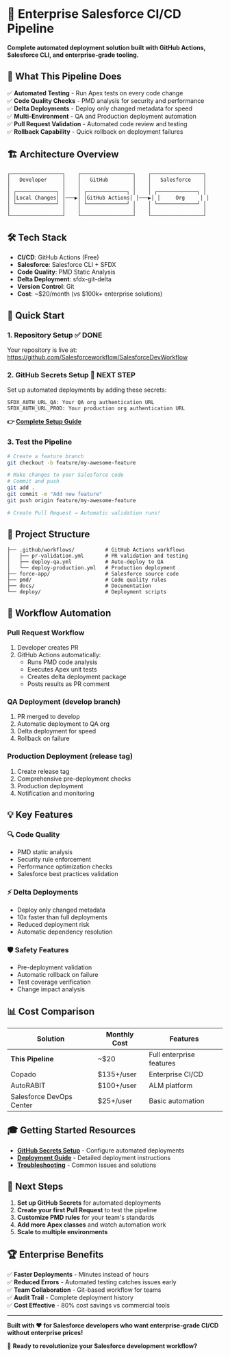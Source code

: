 # 🚀 Enterprise Salesforce CI/CD Pipeline

**Complete automated deployment solution built with GitHub Actions, Salesforce CLI, and enterprise-grade tooling.**

## 🎯 **What This Pipeline Does**

✅ **Automated Testing** - Run Apex tests on every code change  
✅ **Code Quality Checks** - PMD analysis for security and performance  
✅ **Delta Deployments** - Deploy only changed metadata for speed  
✅ **Multi-Environment** - QA and Production deployment automation  
✅ **Pull Request Validation** - Automated code review and testing  
✅ **Rollback Capability** - Quick rollback on deployment failures  

## 🏗️ **Architecture Overview**

```
┌─────────────────┐    ┌─────────────────┐    ┌─────────────────┐
│   Developer     │    │   GitHub        │    │   Salesforce    │
│                 │    │                 │    │                 │
│ ┌─────────────┐ │    │ ┌─────────────┐ │    │ ┌─────────────┐ │
│ │Local Changes│ │───▶│ │GitHub Actions│ │───▶│ │     Org     │ │
│ └─────────────┘ │    │ └─────────────┘ │    │ └─────────────┘ │
│                 │    │                 │    │                 │
└─────────────────┘    └─────────────────┘    └─────────────────┘
```

## 🛠️ **Tech Stack**

- **CI/CD**: GitHub Actions (Free)
- **Salesforce**: Salesforce CLI + SFDX
- **Code Quality**: PMD Static Analysis
- **Delta Deployment**: sfdx-git-delta
- **Version Control**: Git
- **Cost**: ~$20/month (vs $100k+ enterprise solutions)

## 🚀 **Quick Start**

### 1. **Repository Setup** ✅ DONE
Your repository is live at: https://github.com/Salesforceworkflow/SalesforceDevWorkflow

### 2. **GitHub Secrets Setup** 🔧 NEXT STEP
Set up automated deployments by adding these secrets:

```
SFDX_AUTH_URL_QA: Your QA org authentication URL
SFDX_AUTH_URL_PROD: Your production org authentication URL
```

**👉 [Complete Setup Guide](./GITHUB_SECRETS_SETUP.md)**

### 3. **Test the Pipeline**
```bash
# Create a feature branch
git checkout -b feature/my-awesome-feature

# Make changes to your Salesforce code
# Commit and push
git add .
git commit -m "Add new feature"
git push origin feature/my-awesome-feature

# Create Pull Request → Automatic validation runs!
```

## 📁 **Project Structure**

```
├── .github/workflows/          # GitHub Actions workflows
│   ├── pr-validation.yml       # PR validation and testing
│   ├── deploy-qa.yml           # Auto-deploy to QA
│   └── deploy-production.yml   # Production deployment
├── force-app/                  # Salesforce source code
├── pmd/                        # Code quality rules
├── docs/                       # Documentation
└── deploy/                     # Deployment scripts
```

## 🔄 **Workflow Automation**

### **Pull Request Workflow**
1. Developer creates PR
2. GitHub Actions automatically:
   - Runs PMD code analysis
   - Executes Apex unit tests
   - Creates delta deployment package
   - Posts results as PR comment

### **QA Deployment (develop branch)**
1. PR merged to develop
2. Automatic deployment to QA org
3. Delta deployment for speed
4. Rollback on failure

### **Production Deployment (release tag)**
1. Create release tag
2. Comprehensive pre-deployment checks
3. Production deployment
4. Notification and monitoring

## 💡 **Key Features**

### 🔍 **Code Quality**
- PMD static analysis
- Security rule enforcement
- Performance optimization checks
- Salesforce best practices validation

### ⚡ **Delta Deployments**
- Deploy only changed metadata
- 10x faster than full deployments
- Reduced deployment risk
- Automatic dependency resolution

### 🛡️ **Safety Features**
- Pre-deployment validation
- Automatic rollback on failure
- Test coverage verification
- Change impact analysis

## 📊 **Cost Comparison**

| Solution | Monthly Cost | Features |
|----------|-------------|----------|
| **This Pipeline** | ~$20 | Full enterprise features |
| Copado | $135+/user | Enterprise CI/CD |
| AutoRABIT | $100+/user | ALM platform |
| Salesforce DevOps Center | $25+/user | Basic automation |

## 🎓 **Getting Started Resources**

- **[GitHub Secrets Setup](./GITHUB_SECRETS_SETUP.md)** - Configure automated deployments
- **[Deployment Guide](./docs/DEPLOYMENT_GUIDE.md)** - Detailed deployment instructions
- **[Troubleshooting](./docs/TROUBLESHOOTING.md)** - Common issues and solutions

## 🎯 **Next Steps**

1. **Set up GitHub Secrets** for automated deployments
2. **Create your first Pull Request** to test the pipeline
3. **Customize PMD rules** for your team's standards
4. **Add more Apex classes** and watch automation work
5. **Scale to multiple environments**

## 🏆 **Enterprise Benefits**

✅ **Faster Deployments** - Minutes instead of hours  
✅ **Reduced Errors** - Automated testing catches issues early  
✅ **Team Collaboration** - Git-based workflow for teams  
✅ **Audit Trail** - Complete deployment history  
✅ **Cost Effective** - 80% cost savings vs commercial tools  

---

**Built with ❤️ for Salesforce developers who want enterprise-grade CI/CD without enterprise prices!**

🚀 **Ready to revolutionize your Salesforce development workflow?** 